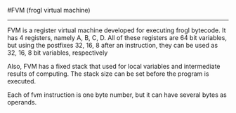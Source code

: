 #FVM (frogl virtual machine)

---

FVM is a register virtual machine developed for executing frogl bytecode.
It has 4 registers, namely A, B, C, D. All of these registers are 64 bit variables,
but using the postfixes 32, 16, 8 after an instruction, 
they can be used as 32, 16, 8 bit variables, respectively

Also, FVM has a fixed stack that used for local variables and intermediate results of computing.
The stack size can be set before the program is executed.

Each of fvm instruction is one byte number, but it can have several bytes as operands.